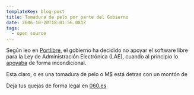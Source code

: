 ```yaml
---
templateKey: blog-post
title: Tomadura de pelo por parte del Gobierno
date: 2006-10-20T18:01:56.081Z
tags:
  - open source
---
```

Seg­ún leo en [Portlibre](http://porlibre.org/), el gobierno ha decidido no apoyar el software libre para la Ley de Administraci­ón Electr­ónica (LAE), cuando al principio lo [apoyaba](http://barrapunto.com/article.pl?sid=02/09/27/1648228) de forma incondicional.

Esta claro, o es una tomadura de pelo o M$ está detras con un mont­ón de $$$$

Deja tus quejas de forma legal en [060.es](http://www.060.es/servicios_en_linea/participacion_ciudadana/accederProyecto-ides.do?accion=verproyecto&id=26)